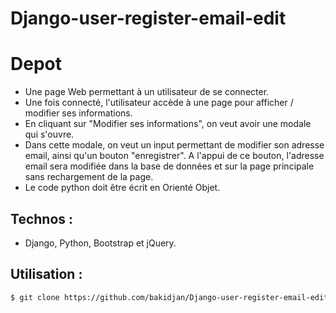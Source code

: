 # Django-user-register-email-edit
# Depot 
> 
 * Une page Web permettant à un utilisateur de se connecter.
 *  Une fois connecté, l'utilisateur accède à une page pour afficher / modifier ses informations.
 * En cliquant sur "Modifier ses informations", on veut avoir une modale qui s'ouvre.
 *  Dans cette modale,  on veut un input permettant de modifier son adresse email, ainsi qu'un bouton "enregistrer". A l'appui de ce bouton, l'adresse email sera modifiée dans la base de données et sur la page principale sans rechargement de la page.
 * Le code python doit être écrit en Orienté Objet.
>

## Technos :  
* Django, Python, Bootstrap et jQuery.
## Utilisation : 

```bash
$ git clone https://github.com/bakidjan/Django-user-register-email-edit.git
```

